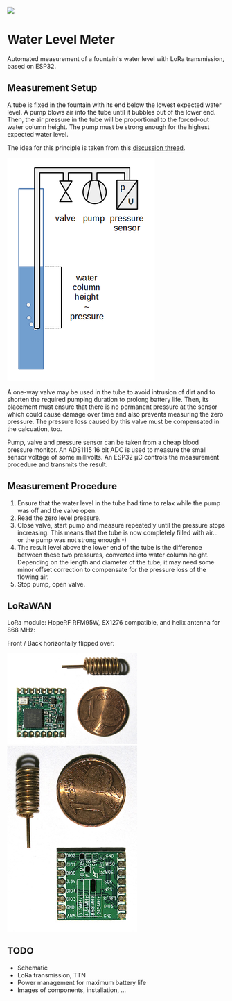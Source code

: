 ![](https://github.com/grillbaer/esp32-lora-water-level-meter/workflows/build/badge.svg)
  
# Water Level Meter

Automated measurement of a fountain's water level with LoRa transmission, based on ESP32.

## Measurement Setup

A tube is fixed in the fountain with its end below the lowest expected water level. 
A pump blows air into the tube until it bubbles out of the lower end.
Then, the air pressure in the tube will be proportional to the forced-out water column height. 
The pump must be strong enough for the highest expected water level.

The idea for this principle is taken from this [discussion thread](https://www.mikrocontroller.net/topic/229838).

![The Measurement Setup](doc/measurement-setup.png)

A one-way valve may be used in the tube to avoid intrusion of dirt and to shorten the required pumping duration to prolong battery life. Then, its placement must ensure that there is no permanent pressure at the sensor which could cause damage over time and also prevents measuring the zero pressure. The pressure loss caused by this valve must be compensated in the calcuation, too.

Pump, valve and pressure sensor can be taken from a cheap blood pressure monitor. An ADS1115 16 bit ADC is used to measure the small sensor voltage of some millivolts. An ESP32 µC controls the measurement procedure and transmits the result.

## Measurement Procedure

1. Ensure that the water level in the tube had time to relax while the pump was off and the valve open.
2. Read the zero level pressure.
3. Close valve, start pump and measure repeatedly until the pressure stops increasing. This means that the tube is now completely filled with air... or the pump was not strong enough:-)
4. The result level above the lower end of the tube is the difference between these two pressures, converted into water column height. Depending on the length and diameter of the tube, it may need some minor offset correction to compensate for the pressure loss of the flowing air.
5. Stop pump, open valve.

## LoRaWAN

LoRa module: HopeRF RFM95W, SX1276 compatible, and helix antenna for 868 MHz:

Front / Back horizontally flipped over:

<img src="doc/lora-rf95w-front.jpg" width=300> <img src="doc/lora-rf95w-back.jpg" width=300>

## TODO
* Schematic
* LoRa transmission, TTN
* Power management for maximum battery life
* Images of components, installation, ...
